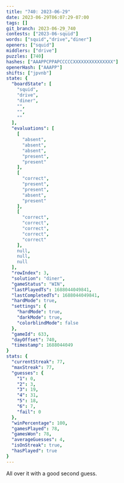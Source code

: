 ```yaml
---
title: "740: 2023-06-29"
date: 2023-06-29T06:07:29-07:00
tags: []
git_branch: 2023-06-29_740
contests: ["2023-06-squid"]
words: ["squid","drive","diner"]
openers: ["squid"]
middlers: ["drive"]
puzzles: [740]
hashes: ["AAAPPCPPAPCCCCCXXXXXXXXXXXXXXX"]
openerHash: ["AAAPP"]
shifts: ["jpvnb"]
state: {
  "boardState": [
    "squid",
    "drive",
    "diner",
    "",
    "",
    ""
  ],
  "evaluations": [
    [
      "absent",
      "absent",
      "absent",
      "present",
      "present"
    ],
    [
      "correct",
      "present",
      "present",
      "absent",
      "present"
    ],
    [
      "correct",
      "correct",
      "correct",
      "correct",
      "correct"
    ],
    null,
    null,
    null
  ],
  "rowIndex": 3,
  "solution": "diner",
  "gameStatus": "WIN",
  "lastPlayedTs": 1688044049841,
  "lastCompletedTs": 1688044049841,
  "hardMode": true,
  "settings": {
    "hardMode": true,
    "darkMode": true,
    "colorblindMode": false
  },
  "gameId": 633,
  "dayOffset": 740,
  "timestamp": 1688044049
}
stats: {
  "currentStreak": 77,
  "maxStreak": 77,
  "guesses": {
    "1": 0,
    "2": 3,
    "3": 19,
    "4": 31,
    "5": 18,
    "6": 7,
    "fail": 0
  },
  "winPercentage": 100,
  "gamesPlayed": 78,
  "gamesWon": 78,
  "averageGuesses": 4,
  "isOnStreak": true,
  "hasPlayed": true
}
---
```

<!-- more -->
All over it with a good second guess.

